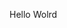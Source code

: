 Hello Wolrd
















































































































































































































































































































































































































































































